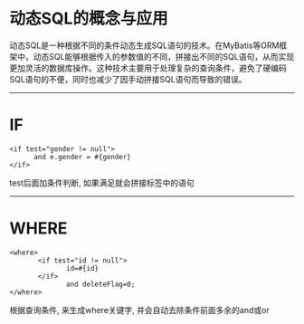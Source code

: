 # 动态SQL的概念与应用
动态SQL是一种根据不同的条件动态生成SQL语句的技术。在MyBatis等ORM框架中，动态SQL能够根据传入的参数值的不同，拼接出不同的SQL语句，从而实现更加灵活的数据库操作。这种技术主要用于处理复杂的查询条件，避免了硬编码SQL语句的不便，同时也减少了因手动拼接SQL语句而导致的错误。
***
# IF
```
<if test="gender != null">
      and e.gender = #{gender}
</if>
```
  test后面加条件判断, 如果满足就会拼接标签中的语句
***
# WHERE
```
<where>
       <if test="id != null">
              id=#{id}
       </if>
              and deleteFlag=0;
</where>
```
  根据查询条件, 来生成where关键字, 并会自动去除条件前面多余的and或or